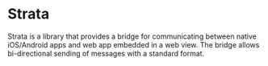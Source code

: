 # Strata

Strata is a library that provides a bridge for communicating between native iOS/Android apps and web app embedded in a web view. The bridge allows bi-directional sending of messages with a standard format. 
